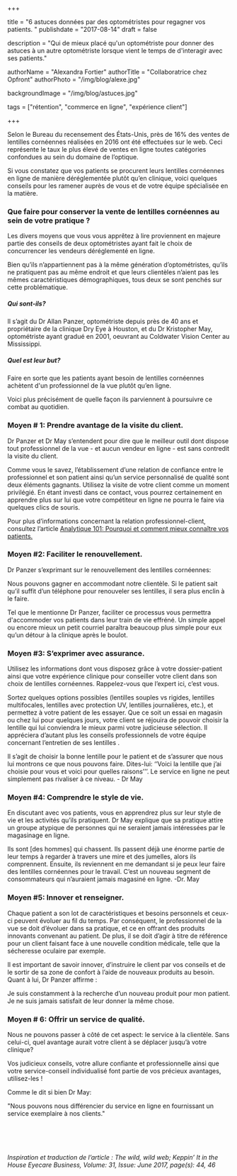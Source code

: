+++

title = "6 astuces données par des optométristes pour regagner vos patients. "
publishdate = "2017-08-14"
draft = false

description = "Qui de mieux placé qu'un optométriste pour donner des astuces à un autre optométriste lorsque vient le temps de d'interagir avec ses patients."

authorName = "Alexandra Fortier"
authorTitle = "Collaboratrice chez Opfront"
authorPhoto = "/img/blog/alexe.jpg"

backgroundImage = "/img/blog/astuces.jpg"

tags = ["rétention", "commerce en ligne", "expérience client"]

+++

Selon le Bureau du recensement des États-Unis, près de 16% des ventes de lentilles cornéennes réalisées en 2016 ont été effectuées sur le web. Ceci représente le taux le plus élevé de ventes en ligne toutes catégories confondues au sein du domaine de l’optique.

Si vous constatez que vos patients se procurent leurs lentilles cornéennes en ligne de manière déréglementée plutôt qu’en clinique, voici quelques conseils pour les ramener auprès de vous et de votre équipe spécialisée en la matière.


### Que faire pour conserver la vente de lentilles cornéennes au sein de votre pratique ?

Les divers moyens que vous vous apprêtez à lire proviennent en majeure partie des conseils de deux optométristes ayant fait le choix de concurrencer les vendeurs déréglementé en ligne.

Bien qu’ils n’appartiennent pas à la même génération d’optométristes, qu’ils ne pratiquent pas au même endroit et que leurs clientèles n’aient pas les mêmes caractéristiques démographiques, tous deux se sont penchés sur cette problématique.

##### Qui sont-ils?
Il s’agit du Dr Allan Panzer, optométriste depuis près de 40 ans et propriétaire de la clinique Dry Eye à Houston, et du Dr Kristopher May, optométriste ayant gradué en 2001, oeuvrant au Coldwater Vision Center au Mississippi.

##### Quel est leur but?
Faire en sorte que les patients ayant besoin de lentilles cornéennes achètent d'un professionnel de la vue plutôt qu’en ligne.

Voici plus précisément de quelle façon ils parviennent à poursuivre ce combat au quotidien.


### Moyen # 1: Prendre avantage de la visite du client.

Dr Panzer et Dr May s’entendent pour dire que le meilleur outil dont dispose tout professionnel de la vue - et aucun vendeur en ligne - est sans contredit la visite du client.

Comme vous le savez, l’établissement d’une relation de confiance entre le professionnel et son patient ainsi qu’un service personnalisé de qualité sont deux éléments gagnants. Utilisez la visite de votre client comme un moment privilégié. En étant investi dans ce contact, vous pourrez certainement en apprendre plus sur lui que votre compétiteur en ligne ne pourra le faire via quelques clics de souris.

Pour plus d’informations concernant la relation professionnel-client, consultez l’article <a href="https://opfront.ca/blog/pourquoi-comment-connaitre-ses-patients/">Analytique 101: Pourquoi et comment mieux connaître vos patients.</a>

### Moyen #2: Faciliter le renouvellement.

Dr Panzer s’exprimant sur le renouvellement des lentilles cornéennes:

Nous pouvons gagner en accommodant notre clientèle. Si le patient sait qu’il suffit d’un téléphone pour renouveler ses lentilles, il sera plus enclin à le faire.  

Tel que le mentionne Dr Panzer, faciliter ce processus vous permettra d'accommoder vos patients dans leur train de vie effréné. Un simple appel ou encore mieux un petit courriel paraîtra beaucoup plus simple pour eux qu’un détour à la clinique après le boulot.

### Moyen #3: S’exprimer avec assurance.

Utilisez les informations dont vous disposez grâce à votre dossier-patient ainsi que votre expérience clinique pour conseiller votre client dans son choix de lentilles cornéennes. Rappelez-vous que l’expert ici, c’est vous.

Sortez quelques options possibles (lentilles souples vs rigides, lentilles multifocales, lentilles avec protection UV, lentilles journalières, etc.), et permettez à votre patient de les essayer. Que ce soit un essai en magasin ou chez lui pour quelques jours, votre client se réjouira de pouvoir choisir la lentille qui lui conviendra le mieux parmi votre judicieuse sélection. Il appréciera d’autant plus les conseils professionnels de votre équipe concernant l’entretien de ses lentilles .

Il s’agit de choisir la bonne lentille pour le patient et de s’assurer que nous lui montrons ce que nous pouvons faire. Dites-lui: ‘’Voici la lentille que j’ai choisie pour vous et voici pour quelles raisons’’’. Le service en ligne ne peut simplement pas rivaliser à ce niveau.   - Dr May

### Moyen #4: Comprendre le style de vie.

En discutant avec vos patients, vous en apprendrez plus sur leur style de vie et les activités qu’ils pratiquent. Dr May explique que sa pratique attire un groupe atypique de personnes qui ne seraient jamais intéressées par le magasinage en ligne.

Ils sont [des hommes] qui chassent. Ils passent déjà une énorme partie de leur temps à regarder à travers une mire et des jumelles, alors ils comprennent. Ensuite, ils reviennent en me demandant si je peux leur faire des lentilles cornéennes pour le travail. C’est un nouveau segment de consommateurs qui n’auraient jamais magasiné en ligne. -Dr. May

### Moyen #5: Innover et renseigner.

Chaque patient a son lot de caractéristiques et besoins personnels et ceux-ci peuvent évoluer au fil du temps. Par conséquent, le professionnel de la vue se doit d’évoluer dans sa pratique, et ce en offrant des produits innovants convenant au patient. De plus, il se doit d’agir à titre de référence pour un client faisant face à une nouvelle condition médicale, telle que la sécheresse oculaire par exemple.

Il est important de savoir innover, d’instruire le client par vos conseils et de le sortir de sa zone de confort à l’aide de nouveaux produits au besoin. Quant à lui, Dr Panzer affirme :

Je suis constamment à la recherche d’un nouveau produit pour mon patient. Je ne suis jamais satisfait de leur donner la même chose.

### Moyen # 6: Offrir un service de qualité.

Nous ne pouvons passer à côté de cet aspect: le service à la clientèle. Sans celui-ci, quel avantage aurait votre client à se déplacer jusqu’à votre clinique?

Vos judicieux conseils, votre allure confiante et professionnelle ainsi que votre service-conseil individualisé font partie de vos précieux avantages, utilisez-les !

Comme le dit si bien Dr May:

"Nous pouvons nous différencier du service en ligne en fournissant un service exemplaire à nos clients."

<br>
<br>
<br>
<br>
<em>Inspiration et traduction de l’article : The wild, wild web; Keppin’ It in the House
Eyecare Business, Volume: 31, Issue: June 2017, page(s): 44, 46</em>
